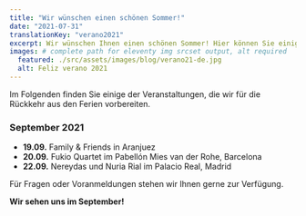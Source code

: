 ```yaml
---
title: "Wir wünschen einen schönen Sommer!"
date: "2021-07-31"
translationKey: "verano2021"
excerpt: Wir wünschen Ihnen einen schönen Sommer! Hier können Sie einige der Veranstaltungen sehen, die wir für die Rückkehr aus den Ferien vorbereiten.
images: # complete path for eleventy img srcset output, alt required
  featured: ./src/assets/images/blog/verano21-de.jpg
  alt: Feliz verano 2021
---
```


Im Folgenden finden Sie einige der Veranstaltungen, die wir für die Rückkehr aus den Ferien vorbereiten.

### September 2021

- **19.09.** Family & Friends in Aranjuez
- **20.09.** Fukio Quartet im Pabellón Mies van der Rohe, Barcelona
- **22.09.** Nereydas und Nuria Rial im Palacio Real, Madrid

Für Fragen oder Voranmeldungen stehen wir Ihnen gerne zur Verfügung.

**Wir sehen uns im September!**
